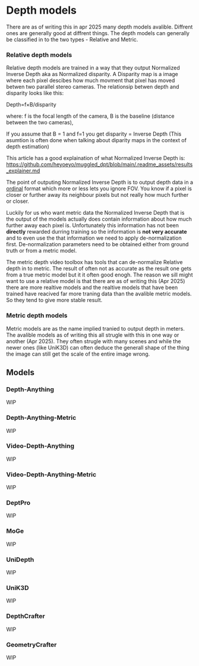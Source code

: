 # Depth models

There are as of writing this in apr 2025 many depth models avalible.
Diffrent ones are generally good at diffrent things.
The depth models can generally be classified in to the two types - Relative and Metric.

### Relative depth models
Relative depth models are trained in a way that they output Normalized Inverse Depth aka as Normalized disparity.
A Disparity map is a image where each pixel descibes how much movment that pixel has moved betwen two parallel stereo cameras.
The relationsip betwen depth and disparity looks like this:

Depth=f×B/disparity

where:
f is the focal length of the camera,
B is the baseline (distance between the two cameras),

If you assume that B = 1 and f=1 you get disparity = Inverse Depth (This asumtion is often done when talking about diparity maps in the context of depth estimation)

This article has a good explaination of what Normalized Inverse Depth is:
https://github.com/heyoeyo/muggled_dpt/blob/main/.readme_assets/results_explainer.md

The point of outputing Normalized Inverse Depth is to output depth data in a [ordinal](https://en.wikipedia.org/wiki/Ordinal_data) format
which more or less lets you ignore FOV. You know if a pixel is closer or further away its neighbour pixels but not really how much further or closer.

Luckily for us who want metric data the Normalized Inverse Depth that is the output of the models actually does contain information about how much further
away each pixel is. Unfortunately this information has not been **directly** rewarded durring training so the information is **not very accurate** and to
even use the that information we need to apply de-normalization first. De-normalization parameters need to be obtained either from ground truth or
from a metric model.

The metric depth video toolbox has tools that can de-normalize Relative depth in to metric. The result of often not as accurate as the result one gets from
a true metric model but it it often good enogh. The reason we sill might want to use a relative model is that there are as of writing this (Apr 2025)
there are more realtive models and the realtive models that have been trained have reacived far more traning data than the avalible metric models.
So they tend to give more stable result.


### Metric depth models 
Metric models are as the name implied tranied to output depth in meters. The avalible models as of writing this all strugle with this in one way or another (Apr 2025).
They often strugle with many scenes and while the newer ones (like UniK3D) can often deduce the generall shape of the thing the image can still get the scale
of the entire image wrong.

## Models

### Depth-Anything
WIP
### Depth-Anything-Metric
WIP
### Video-Depth-Anything
WIP
### Video-Depth-Anything-Metric
WIP
### DeptPro
WIP
### MoGe
WIP
### UniDepth
WIP
### UniK3D
WIP
### DepthCrafter
WIP
### GeometryCrafter
WIP
